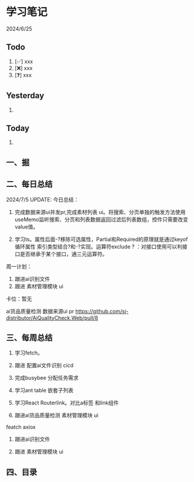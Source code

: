 # 学习笔记

2024/6/25



## Todo

1. [✅] xxx
2. [❌] xxx
3. [❓] xxx



## Yesterday

1. 




## Today

1. 



## 一、掘





## 二、每日总结



2024/7/5 UPDATE:
今日总结：

1. 完成数据来源ui并发pr,完成素材列表 ui。将搜索、分页单独的触发方法使用useMemo监听搜索、分页和列表数据返回过滤后列表数组，控件只需要改变value值。

2. 学习ts。属性后面-?移除可选属性，Partial和Required的原理就是通过keyof循环属性 索引类型结合?和-?实现。运算符exclude ? ：对接口使用可以判接口是否继承于某个接口，通三元运算符。


周一计划：

1. 跟进ai识别文件
2. 跟进 素材管理模块 ui



卡位：暂无

ai货品质量检测 数据来源ui pr https://github.com/sj-distributor/AiQualityCheck.Web/pull/8

## 三、每周总结

1. 学习fetch。

2. 跟进 配置ai文件识别 cicd

3. 完成busybee 分配任务需求

4. 学习ant table 嵌套子列表

5. 学习React Routerlink。对比a标签 和link组件

6. 跟进ai货品质量检测 素材管理模块 ui



featch axiox



1. 跟进ai识别文件

1. 跟进 素材管理模块 ui



## 四、目录


